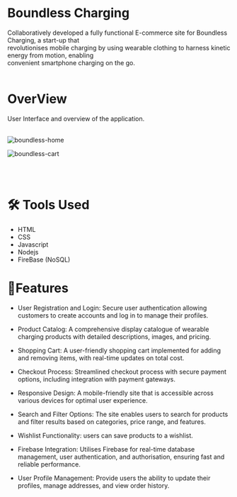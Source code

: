 # Boundless Charging
Collaboratively developed a fully functional E-commerce site for Boundless Charging, a start-up that  
revolutionises mobile charging by using wearable clothing to harness kinetic energy from motion, enabling  
convenient smartphone charging on the go. <br> <br>

# OverView
 User Interface and overview of the application. <br> <br>
 
![boundless-home](https://github.com/user-attachments/assets/27b5f3e2-a0ca-4ab1-83ed-a220cb253d2c)

![boundless-cart](https://github.com/user-attachments/assets/37df917d-c385-43e6-906e-ba04df796b48)

 <br> <br>
# 🛠️ Tools Used 
- HTML
- CSS
- Javascript
- Nodejs
- FireBase (NoSQL)

# 🔐Features
- User Registration and Login: Secure user authentication allowing customers to create accounts and log in to manage their profiles.

- Product Catalog:  A comprehensive display catalogue of wearable charging products with detailed descriptions, images, and pricing.

- Shopping Cart:  A user-friendly shopping cart implemented for adding and removing items, with real-time updates on total cost.

- Checkout Process: Streamlined checkout process with secure payment options, including integration with payment gateways.

- Responsive Design: A mobile-friendly site that is  accessible across various devices for optimal user experience.

- Search and Filter Options: The site enables users to search for products and filter results based on categories, price range, and features.

- Wishlist Functionality:  users can save products to a wishlist.

- Firebase Integration: Utilises Firebase for real-time database management, user authentication, and authorisation, ensuring fast and reliable performance.

- User Profile Management: Provide users the ability to update their profiles, manage addresses, and view order history.

